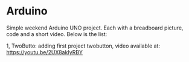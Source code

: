 # Arduino
Simple weekend Arduino UNO project. Each with a breadboard picture, code and a short video. Below is the list:

1, TwoButto: adding first project twobutton, video available at: https://youtu.be/2UX8akIyRBY

